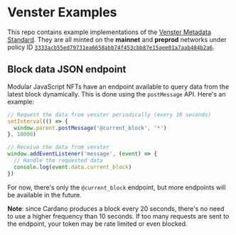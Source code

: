 # Venster Examples

This repo contains example implementations of the [Venster Metadata
Standard](https://github.com/venster-io/venster-metadata-standard). They are all
minted on the **mainnet** and **preprod** networks under policy ID
[`3333acb55ed79731ea6658abb74f453cbb87e15aee01a7aab484b2a6`](https://venster.io/policies/3333acb55ed79731ea6658abb74f453cbb87e15aee01a7aab484b2a6/assets).

## Block data JSON endpoint

Modular JavaScript NFTs have an endpoint available to query data from the latest
block dynamically. This is done using the `postMessage` API. Here's an example:

```js
// Request the data from venster periodically (every 10 seconds)
setInterval(() => {
  window.parent.postMessage('@current_block', '*')
}, 10000)

// Receive the data from venster
window.addEventListener('message', (event) => {
  // Handle the requested data
  console.log(event.data.current_block)
})
```

For now, there's only the `@current_block` endpoint, but more endpoints will be
available in the future. 

**Note**: since Cardano produces a block every 20 seconds, there's no need to
use a higher frequency than 10 seconds. If too many requests are sent to the
endpoint, your token may be rate limited or even blocked.
